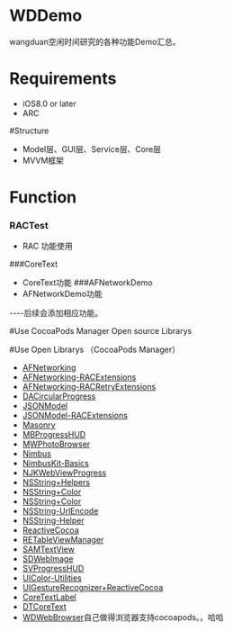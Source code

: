 # WDDemo
wangduan空闲时间研究的各种功能Demo汇总。
# Requirements
* iOS8.0 or later
* ARC

#Structure
* Model层、GUI层、Service层、Core层
* MVVM框架

# Function 
### RACTest
* RAC 功能使用

###CoreText
* CoreText功能
###AFNetworkDemo
* AFNetworkDemo功能

----后续会添加相应功能。

#Use CocoaPods Manager Open source Librarys

#Use Open Librarys （CocoaPods Manager）
* [AFNetworking](https://github.com/AFNetworking/AFNetworking.git)
* [AFNetworking-RACExtensions](https://github.com/CodaFi/AFNetworking-RACExtensions.git)
* [AFNetworking-RACRetryExtensions](https://github.com/legoless/AFNetworking-RACRetryExtensions.git)
* [DACircularProgress](https://github.com/danielamitay/DACircularProgress.git)
* [JSONModel](https://github.com/icanzilb/JSONModel.git)
* [JSONModel-RACExtensions](https://github.com/legoless/JSONModel-RACExtensions.git)
* [Masonry](https://github.com/cloudkite/Masonry)
* [MBProgressHUD](https://github.com/matej/MBProgressHUD.git)
* [MWPhotoBrowser](https://github.com/mwaterfall/MWPhotoBrowser.git)
* [Nimbus](https://github.com/jverkoey/nimbus.git)
* [NimbusKit-Basics](https://github.com/nimbuskit/basics.git)
* [NJKWebViewProgress](https://github.com/ninjinkun/NJKWebViewProgress)
* [NSString+Helpers](https://github.com/Bogdan-Stasjuk/NSString-Helpers.git)
* [NSString+Color](https://github.com/nicolasgoutaland/NSString-Color.git)
* [NSString+Color](https://github.com/nicolasgoutaland/NSString-Color.git)
* [NSString-UrlEncode](https://github.com/kevinrenskers/NSString-URLEncode.git)
* [NSString-Helper](https://github.com/giuseppenucifora/NSString-Helper.git)
* [ReactiveCocoa](https://github.com/ReactiveCocoa/ReactiveCocoa)
* [RETableViewManager](https://github.com/romaonthego/RETableViewManager.git)
* [SAMTextView](https://github.com/soffes/SAMTextView.git)
* [SDWebImage](https://github.com/rs/SDWebImage.git)
* [SVProgressHUD](https://github.com/TransitApp/SVProgressHUD.git)
* [UIColor-Utilities](https://github.com/fcanas/uicolor-utilities.git)
* [UIGestureRecognizer+ReactiveCocoa](https://github.com/kaiinui/UIGestureRecognizer-RACExtension.git)
* [CoreTextLabel](https://github.com/appfarms/CoreTextLabel.git)
* [DTCoreText](https://github.com/Cocoanetics/DTCoreText.git)
* [WDWebBrowser](https://github.com/wangduan7639/WDWebBrowser.git)自己做得浏览器支持cocoapods。。哈哈
